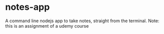# notes-app
A command line nodejs app to take notes, straight from the terminal. Note: this is an assignment of a udemy course 
